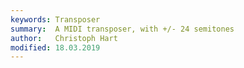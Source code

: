 ```yaml
---
keywords: Transposer
summary:  A MIDI transposer, with +/- 24 semitones
author:   Christoph Hart
modified: 18.03.2019
---
```

